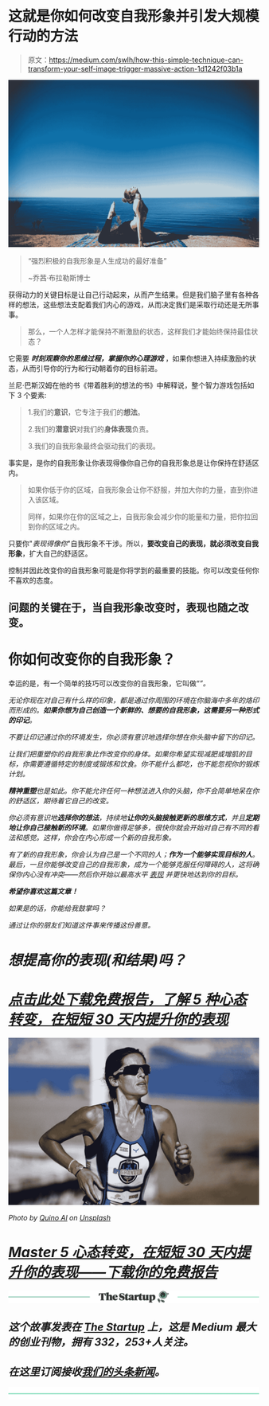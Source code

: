 # 这就是你如何改变自我形象并引发大规模行动的方法

> 原文：<https://medium.com/swlh/how-this-simple-technique-can-transform-your-self-image-trigger-massive-action-1d1242f03b1a>

![](img/4aff2e4b6023e3395bbd2b686ac05ff9.png)

> “强烈积极的自我形象是人生成功的最好准备”
> 
> ~乔茜·布拉勒斯博士

获得动力的关键目标是让自己行动起来，从而产生结果。但是我们脑子里有各种各样的想法，这些想法支配着我们内心的游戏，从而决定我们是采取行动还是无所事事。

> 那么，一个人怎样才能保持不断激励的状态，这样我们才能始终保持最佳状态？

它需要 ***时刻观察你的思维过程，掌握你的心理游戏*** ，如果你想进入持续激励的状态，从而引导你的行为和行动朝着你的目标前进。

兰尼·巴斯汉姆在他的书《带着胜利的想法的书》中解释说，整个智力游戏包括如下 3 个要素:

> 1.我们的**意识**，它专注于我们的**想法**。
> 
> 2.我们的**潜意识**对我们的**身体表现**负责。
> 
> 3.我们的自我形象最终会驱动我们的表现。

事实是，是你的自我形象让你表现得像你自己你的自我形象总是让你保持在舒适区内。

> 如果你低于你的区域，自我形象会让你不舒服，并加大你的力量，直到你进入该区域。
> 
> 同样，如果你在你的区域之上，自我形象会减少你的能量和力量，把你拉回到你的区域之内。

只要你"*表现得像你*"自我形象不干涉。所以，**要改变自己的表现，就必须改变自我形象**，扩大自己的舒适区。

控制并因此改变你的自我形象可能是你将学到的最重要的技能。你可以改变任何你不喜欢的态度。

## 问题的关键在于，当自我形象改变时，表现也随之改变。

# 你如何改变你的自我形象？

幸运的是，有一个简单的技巧可以改变你的自我形象，它叫做“*”。*

*无论你现在对自己有什么样的印象，都是通过你周围的环境在你脑海中多年的烙印而形成的。**如果你想为自己创造一个新鲜的、想要的自我形象，这需要另一种形式的印记**。*

*不要让印记通过你的环境发生，你必须有意识地选择你想在你头脑中留下的印记。*

*让我们把重塑你的自我形象比作改变你的身体。如果你希望实现减肥或增肌的目标，你需要遵循特定的制度或锻炼和饮食。你不能什么都吃，也不能忽视你的锻炼计划。*

***精神重塑**也是如此。你不能允许任何一种想法进入你的头脑，你不会简单地呆在你的舒适区，期待着它自己的改变。*

*你必须有意识地**选择你的想法**，持续地**让你的头脑接触更新的思维方式**，并且**定期地让你自己接触新的环境**。如果你做得足够多，很快你就会开始对自己有不同的看法和感觉。这样，你会在内心形成一个新的自我形象。*

*有了新的自我形象，你会认为自己是一个不同的人；**作为一个能够实现目标的人**。最后，一旦你能够改变自己的自我形象，成为一个能够克服任何障碍的人，这将确保你内心没有冲突——然后你开始以最高水平 [*表现*](https://amzn.to/2LsmXrM) 并更快地达到你的目标。*

***希望你喜欢这篇文章！***

*如果是的话，你能给我鼓掌吗？*

*通过让你的朋友们知道这件事来传播这份善意。*

# *想提高你的表现(和结果)吗？*

# *[点击此处下载免费报告，了解 5 种心态转变，在短短 30 天内提升你的表现](https://sombathla.com/mentalshifts/)*

*![](img/151096c4bc5bc2566a4c63bb33b37d50.png)*

*Photo by [Quino Al](https://unsplash.com/@quinoal?utm_source=medium&utm_medium=referral) on [Unsplash](https://unsplash.com/?utm_source=medium&utm_medium=referral)*

# *[Master 5 心态转变，在短短 30 天内提升你的表现——下载你的免费报告](https://sombathla.com/mentalshifts/)*

*[![](img/308a8d84fb9b2fab43d66c117fcc4bb4.png)](https://medium.com/swlh)*

## *这个故事发表在 [The Startup](https://medium.com/swlh) 上，这是 Medium 最大的创业刊物，拥有 332，253+人关注。*

## *在这里订阅接收[我们的头条新闻](http://growthsupply.com/the-startup-newsletter/)。*

*[![](img/b0164736ea17a63403e660de5dedf91a.png)](https://medium.com/swlh)*
